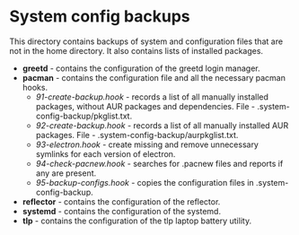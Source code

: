 # System config backups

This directory contains backups of system and configuration files that are not
in the home directory. It also contains lists of installed packages.

- **greetd** - contains the configuration of the greetd login manager.
- **pacman** - contains the configuration file and all the necessary pacman hooks.
  - *91-create-backup.hook* - records a list of all manually installed packages,
    without AUR packages and dependencies. File - .system-config-backup/pkglist.txt.
  - *92-create-backup.hook* - records a list of all manually installed AUR packages.
    File - .system-config-backup/aurpkglist.txt.
  - *93-electron.hook* - create missing and remove unnecessary symlinks for each
    version of electron.
  - *94-check-pacnew.hook* - searches for .pacnew files and reports if any are
    present.
  - *95-backup-configs.hook* - copies the configuration files in .system-config-backup.
- **reflector** - contains the configuration of the reflector.
- **systemd** - contains the configuration of the systemd.
- **tlp** - contains the configuration of the tlp laptop battery utility.
